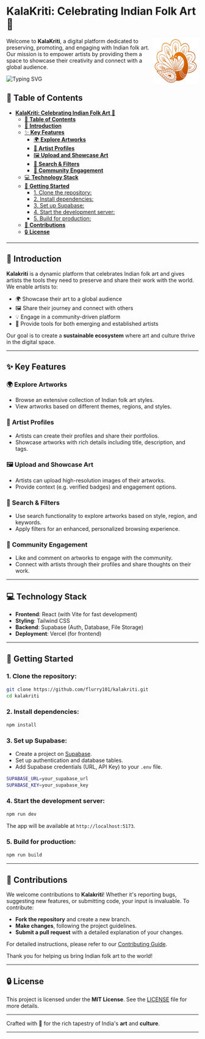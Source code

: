# **KalaKriti: Celebrating Indian Folk Art** 🎨

<img width="120" alt="Icon" src="public/apple-touch-icon.png" align="right" />

Welcome to **KalaKriti**, a digital platform dedicated to preserving, promoting, and engaging with Indian folk art. Our mission is to empower artists by providing them a space to showcase their creativity and connect with a global audience.

<p align="left">
  <img src="https://readme-typing-svg.demolab.com?font=fira+code&size=24&duration=3000&random=true&pause=2500&color=00F7FF&center=true&vCenter=true&width=460&lines=KalaKriti;कलाकृति;ಕಲಾಕೃತಿ;కళాకృతి" alt="Typing SVG" />
</p>

## 📜 **Table of Contents**

- [**KalaKriti: Celebrating Indian Folk Art** 🎨](#kalakriti-celebrating-indian-folk-art-)
  - [📜 **Table of Contents**](#-table-of-contents)
  - [🚀 **Introduction**](#-introduction)
  - [✨ **Key Features**](#-key-features)
    - [🌍 **Explore Artworks**](#-explore-artworks)
    - [🎨 **Artist Profiles**](#-artist-profiles)
    - [🖼️ **Upload and Showcase Art**](#️-upload-and-showcase-art)
    - [🔎 **Search \& Filters**](#-search--filters)
    - [💬 **Community Engagement**](#-community-engagement)
  - [💻 **Technology Stack**](#-technology-stack)
  - [🚀 **Getting Started**](#-getting-started)
    - [1. Clone the repository:](#1-clone-the-repository)
    - [2. Install dependencies:](#2-install-dependencies)
    - [3. Set up Supabase:](#3-set-up-supabase)
    - [4. Start the development server:](#4-start-the-development-server)
    - [5. Build for production:](#5-build-for-production)
  - [🤝 **Contributions**](#-contributions)
  - [🔒 **License**](#-license)

---

## 🚀 **Introduction**

**Kalakriti** is a dynamic platform that celebrates Indian folk art and gives artists the tools they need to preserve and share their work with the world. We enable artists to:

* 🌍 Showcase their art to a global audience
* 🖼️ Share their journey and connect with others
* 💡 Engage in a community-driven platform
* 🎨 Provide tools for both emerging and established artists

Our goal is to create a **sustainable ecosystem** where art and culture thrive in the digital space.

---

## ✨ **Key Features**

### 🌍 **Explore Artworks**

* Browse an extensive collection of Indian folk art styles.
* View artworks based on different themes, regions, and styles.

### 🎨 **Artist Profiles**

* Artists can create their profiles and share their portfolios.
* Showcase artworks with rich details including title, description, and tags.

### 🖼️ **Upload and Showcase Art**

* Artists can upload high-resolution images of their artworks.
* Provide context (e.g. verified badges) and engagement options. 

### 🔎 **Search & Filters**

* Use search functionality to explore artworks based on style, region, and keywords.
* Apply filters for an enhanced, personalized browsing experience.

### 💬 **Community Engagement**

* Like and comment on artworks to engage with the community.
* Connect with artists through their profiles and share thoughts on their work.

---

## 💻 **Technology Stack**

* **Frontend**: React (with Vite for fast development)
* **Styling**: Tailwind CSS
* **Backend**: Supabase (Auth, Database, File Storage)
* **Deployment**: Vercel (for frontend)

---

## 🚀 **Getting Started**

### 1. Clone the repository:

```bash
git clone https://github.com/flurry101/kalakriti.git
cd kalakriti
```

### 2. Install dependencies:

```bash
npm install
```

### 3. Set up Supabase:

* Create a project on [Supabase](https://supabase.io/).
* Set up authentication and database tables.
* Add Supabase credentials (URL, API Key) to your `.env` file.

```bash
SUPABASE_URL=your_supabase_url
SUPABASE_KEY=your_supabase_key
```

### 4. Start the development server:

```bash
npm run dev
```

The app will be available at `http://localhost:5173`.

### 5. Build for production:

```bash
npm run build
```

---

## 🤝 **Contributions**

We welcome contributions to **Kalakriti**! Whether it's reporting bugs, suggesting new features, or submitting code, your input is invaluable. To contribute:

* **Fork the repository** and create a new branch.
* **Make changes**, following the project guidelines.
* **Submit a pull request** with a detailed explanation of your changes.

For detailed instructions, please refer to our [Contributing Guide](Contributing.md).

Thank you for helping us bring Indian folk art to the world!

---

## 🔒 **License**

This project is licensed under the **MIT License**. See the [LICENSE](LICENSE.md) file for more details.

---

Crafted with 🧡 for the rich tapestry of India's **art** and **culture**.

---

